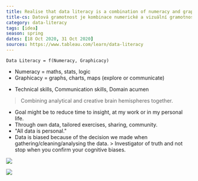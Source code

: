 ```yaml
---
title: Realise that data literacy is a combination of numeracy and graphicacy 
title-cs: Datová gramotnost je kombinace numerické a vizuální gramotnosti
category: data-literacy
tags: [idea]
season: spring
dates: [18 Oct 2020, 31 Oct 2020]
sources: https://www.tableau.com/learn/data-literacy
---
```


`Data Literacy = f(Numeracy, Graphicacy)`
- Numeracy = maths, stats, logic
- Graphicacy = graphs, charts, maps (explore or communicate)

+ Technical skills, Communication skills, Domain acumen

> Combining analytical and creative brain hemispheres together.

* Goal might be to reduce time to insight, at my work or in my personal life. 
* Through own data, tailored exercises, sharing, community.
* "All data is personal."
* Data is biased because of the decision we made when gathering/cleaning/analysing the data. > Investigator of truth and not stop when you confirm your cognitive biases.

![](../../data-training.jpg)

![](../../data-literacy-score.jpg)